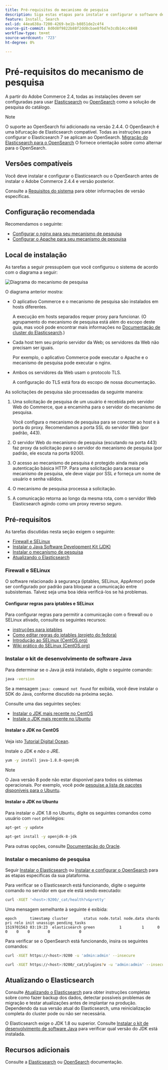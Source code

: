 ```yaml
---
title: Pré-requisitos do mecanismo de pesquisa
description: Siga estas etapas para instalar e configurar o software de mecanismo de pesquisa compatível para instalações locais do Adobe Commerce.
feature: Install, Search
exl-id: 44ea638a-7200-4269-be1b-b0851de2c4f4
source-git-commit: 8d0d8f9822b88f2dd8cbae8f6d7e3cdb14cc4848
workflow-type: tm+mt
source-wordcount: '723'
ht-degree: 0%

---
```


# Pré-requisitos do mecanismo de pesquisa

A partir do Adobe Commerce 2.4, todas as instalações devem ser configuradas para usar [Elasticsearch](https://www.elastic.co) ou [OpenSearch](https://opensearch.org/) como a solução de pesquisa do catálogo.

>[!NOTE]
>
>O suporte ao OpenSearch foi adicionado na versão 2.4.4. O OpenSearch é uma bifurcação de Elasticsearch compatível. Todas as instruções para configurar o Elasticsearch 7 se aplicam ao OpenSearch. [Migração do Elasticsearch para o OpenSearch](../../../upgrade/prepare/opensearch-migration.md) O fornece orientação sobre como alternar para o OpenSearch.

## Versões compatíveis

Você deve instalar e configurar o Elasticsearch ou o OpenSearch antes de instalar o Adobe Commerce 2.4.4 e versão posterior.

Consulte a [Requisitos do sistema](../../system-requirements.md) para obter informações de versão específicas.

## Configuração recomendada

Recomendamos o seguinte:

* [Configurar o nginx para seu mecanismo de pesquisa](configure-nginx.md)
* [Configurar o Apache para seu mecanismo de pesquisa](configure-apache.md)

## Local de instalação

As tarefas a seguir pressupõem que você configurou o sistema de acordo com o diagrama a seguir:

![Diagrama do mecanismo de pesquisa](../../../assets/installation/search-engine-config.svg)

O diagrama anterior mostra:

* O aplicativo Commerce e o mecanismo de pesquisa são instalados em hosts diferentes.

  A execução em hosts separados requer proxy para funcionar. (O agrupamento do mecanismo de pesquisa está além do escopo deste guia, mas você pode encontrar mais informações no [Documentação de cluster do Elasticsearch](https://www.elastic.co/guide/en/elasticsearch/guide/current/distributed-cluster.html).)

* Cada host tem seu próprio servidor da Web; os servidores da Web não precisam ser iguais.

  Por exemplo, o aplicativo Commerce pode executar o Apache e o mecanismo de pesquisa pode executar o nginx.

* Ambos os servidores da Web usam o protocolo TLS.

  A configuração do TLS está fora do escopo de nossa documentação.

As solicitações de pesquisa são processadas da seguinte maneira:

1. Uma solicitação de pesquisa de um usuário é recebida pelo servidor Web do Commerce, que a encaminha para o servidor do mecanismo de pesquisa.

   Você configura o mecanismo de pesquisa para se conectar ao host e à porta do proxy. Recomendamos a porta SSL do servidor Web (por padrão, 443).

1. O servidor Web do mecanismo de pesquisa (escutando na porta 443) faz proxy da solicitação para o servidor do mecanismo de pesquisa (por padrão, ele escuta na porta 9200).

1. O acesso ao mecanismo de pesquisa é protegido ainda mais pela autenticação básica HTTP. Para uma solicitação para acessar o mecanismo de pesquisa, ele deve viajar por SSL *e* forneça um nome de usuário e senha válidos.

1. O mecanismo de pesquisa processa a solicitação.

1. A comunicação retorna ao longo da mesma rota, com o servidor Web Elasticsearch agindo como um proxy reverso seguro.

## Pré-requisitos

As tarefas discutidas nesta seção exigem o seguinte:

* [Firewall e SELinux](#firewall-and-selinux)
* [Instalar o Java Software Development Kit (JDK)](#install-the-java-software-development-kit)
* [Instalar o mecanismo de pesquisa](#install-the-search-engine)
* [Atualizando o Elasticsearch](#upgrading-elasticsearch)

### Firewall e SELinux

O software relacionado à segurança (iptables, SELinux, AppArmor) pode ser configurado por padrão para bloquear a comunicação entre subsistemas. Talvez seja uma boa ideia verificá-los se há problemas.

#### Configurar regras para iptables e SELinux

Para configurar regras para permitir a comunicação com o firewall ou o SELinux ativado, consulte os seguintes recursos:

* [instruções para iptables](https://help.ubuntu.com/community/IptablesHowTo)
* [Como editar regras do iptables (projeto do fedora)](https://fedoraproject.org/wiki/How_to_edit_iptables_rules)
* [Introdução ao SELinux (CentOS.org)](https://www.centos.org)
* [Wiki prático do SELinux (CentOS.org)](https://wiki.centos.org/HowTos/SELinux)

### Instalar o kit de desenvolvimento de software Java

Para determinar se o Java já está instalado, digite o seguinte comando:

```bash
java -version
```

Se a mensagem `java: command not found` for exibida, você deve instalar o SDK do Java, conforme discutido na próxima seção.

Consulte uma das seguintes seções:

* [Instalar o JDK mais recente no CentOS](#install-the-jdk-on-centos)
* [Instale o JDK mais recente no Ubuntu](#install-the-jdk-on-ubuntu)

#### Instalar o JDK no CentOS

Veja isto [Tutorial Digital Ocean](https://www.digitalocean.com/community/tutorials/how-to-install-java-on-centos-and-fedora#install-oracle-java-8).

Instale o JDK e *não* o JRE.

```bash
yum -y install java-1.8.0-openjdk
```

>[!NOTE]
>
>O Java versão 8 pode não estar disponível para todos os sistemas operacionais. Por exemplo, você pode [pesquise a lista de pacotes disponíveis para o Ubuntu](https://packages.ubuntu.com/).

#### Instalar o JDK no Ubuntu

Para instalar o JDK 1.8 no Ubuntu, digite os seguintes comandos como usuário com `root` privilégios:

```bash
apt-get -y update
```

```bash
apt-get install -y openjdk-8-jdk
```

Para outras opções, consulte [Documentação do Oracle](https://docs.oracle.com/javase/8/docs/technotes/guides/install/install_overview.html).

### Instalar o mecanismo de pesquisa

Seguir [Instalar o Elasticsearch](https://www.elastic.co/guide/en/elasticsearch/reference/current/install-elasticsearch.html) ou [Instalar e configurar o OpenSearch](https://opensearch.org/docs/latest/opensearch/install/index/) para as etapas específicas da sua plataforma.

Para verificar se o Elasticsearch está funcionando, digite o seguinte comando no servidor em que ele está sendo executado:

```bash
curl -XGET '<host>:9200/_cat/health?v&pretty'
```

Uma mensagem semelhante à seguinte é exibida:

```terminal
epoch      timestamp cluster       status node.total node.data shards pri relo init unassign pending_tasks
1519701563 03:19:23  elasticsearch green           1         1      0   0    0    0        0             0
```

Para verificar se o OpenSearch está funcionando, insira os seguintes comandos:

```bash
curl -XGET https://<host>:9200 -u 'admin:admin' --insecure
```

```bash
curl -XGET https://<host>:9200/_cat/plugins?v -u 'admin:admin' --insecure
```

## Atualizando o Elasticsearch

Consulte [Atualizando o Elasticsearch](https://www.elastic.co/guide/en/elasticsearch/reference/current/setup-upgrade.html) para obter instruções completas sobre como fazer backup dos dados, detectar possíveis problemas de migração e testar atualizações antes de implantar na produção. Dependendo da sua versão atual do Elasticsearch, uma reinicialização completa do cluster pode ou não ser necessária.

O Elasticsearch exige o JDK 1.8 ou superior. Consulte [Instalar o kit de desenvolvimento de software Java](#install-the-java-software-development-kit) para verificar qual versão do JDK está instalada.

## Recursos adicionais

Consulte a [Elasticsearch](https://www.elastic.co/guide/en/elasticsearch/reference/current/index.html) ou [OpenSearch](https://opensearch.org/docs/latest/) documentação.
